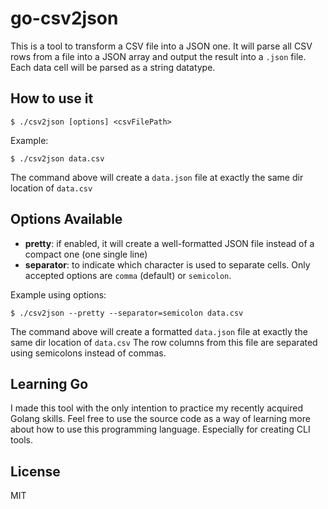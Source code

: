 # go-csv2json

This is a tool to transform a CSV file into a JSON one. It will parse all CSV rows from a file into a JSON array and output the result into a `.json` file. Each data cell will be parsed as a string datatype.

## How to use it
```
$ ./csv2json [options] <csvFilePath>
```
Example:
```
$ ./csv2json data.csv
```
The command above will create a `data.json` file at exactly the same dir location of `data.csv`
## Options Available
- **pretty**: if enabled, it will create a well-formatted JSON file instead of a compact one (one single line)
- **separator**: to indicate which character is used to separate cells. Only accepted options are `comma` (default) or `semicolon`.

Example using options:
```
$ ./csv2json --pretty --separator=semicolon data.csv
```
The command above will create a formatted `data.json` file at exactly the same dir location of `data.csv` The row columns from this file are separated using semicolons instead of commas.

## Learning Go
I made this tool with the only intention to practice my recently acquired Golang skills. Feel free to use the source code as a way of learning more about how to use this programming language. Especially for creating CLI tools.

## License

MIT